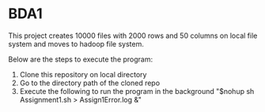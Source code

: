 # BDA1

This project creates 10000 files with 2000 rows and 50 columns on local file system and moves to hadoop file system.

Below are the steps to execute the program:
1. Clone this repository on local directory
2. Go to the directory path of the cloned repo
3. Execute the following to run the program in the background
      "$nohup sh Assignment1.sh > Assign1Error.log &"
